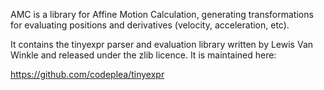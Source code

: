 AMC is a library for Affine Motion Calculation, generating
transformations for evaluating positions and derivatives (velocity,
acceleration, etc).

It contains the tinyexpr parser and evaluation library written by
Lewis Van Winkle and released under the zlib licence. It is maintained
here:

https://github.com/codeplea/tinyexpr
